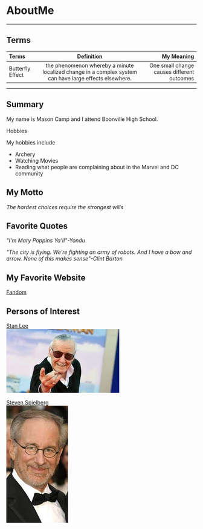 # AboutMe
---
## Terms

|Terms|Definition|My Meaning
|:-|:---:|---:|
|Butterfly Effect| the phenomenon whereby a minute localized change in a complex system can have large effects elsewhere.|One small change causes different outcomes|

---
## Summary

[1]: https://en.wikipedia.org/wiki/Stan_Lee

[2]: https://en.wikipedia.org/wiki/Steven_Spielberg

My name is Mason Camp and I attend Boonville High School.

Hobbies

My hobbies include

+ Archery
+ Watching Movies
+ Reading what people are complaining about in the Marvel and DC community

## My Motto

*The hardest choices require the strongest wills*

## Favorite Quotes
*"I'm Mary Poppins Ya'll"-Yondu*

*"The city is flying. We're fighting an army of robots. And I have a bow and arrow. None of this makes sense"-Clint Barton*

## My Favorite Website
[Fandom](https://www.fandom.com/)

## Persons of Interest

[Stan Lee][1]<br>
![Stan](https://github.com/Mcamp117/AboutMe/blob/main/Img/download%20(4).jfif)

[Steven Spielberg][2]<br>
![Steven](https://github.com/Mcamp117/AboutMe/blob/main/Img/download.jfif)

